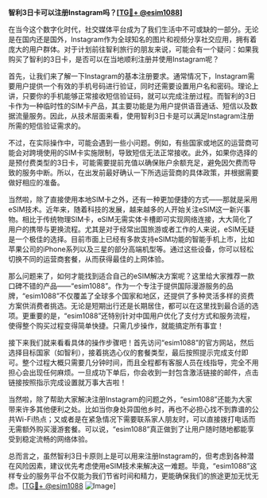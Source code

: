 **智利3日卡可以注册Instagram吗？[[TG💪+ @esim1088](https://t.me/s/esim1088)]**

在当今这个数字化时代，社交媒体平台成为了我们生活中不可或缺的一部分。无论是在国内还是国外，Instagram作为全球知名的图片和视频分享社交应用，拥有着庞大的用户群体。对于计划前往智利旅行的朋友来说，可能会有一个疑问：如果我购买了智利的3日卡，是否可以在当地顺利注册并使用Instagram呢？

首先，让我们来了解一下Instagram的基本注册要求。通常情况下，Instagram需要用户提供一个有效的手机号码进行验证，同时还需要设置用户名和密码。理论上讲，只要你的手机能够正常接收短信验证码，就可以完成注册过程。而智利的3日卡作为一种临时性的SIM卡产品，其主要功能是为用户提供语音通话、短信以及数据流量服务。因此，从技术层面来看，使用智利3日卡是可以满足Instagram注册所需的短信验证需求的。

不过，在实际操作中，可能会遇到一些小问题。例如，有些国家或地区的运营商可能会对跨境使用的SIM卡实施限制，导致短信无法正常接收。此外，如果你选择的是预付费类型的3日卡，可能需要提前充值以确保账户余额充足，避免因欠费而导致的服务中断。所以，在出发前最好确认一下所选运营商的具体政策，并根据需要做好相应的准备。

当然啦，除了直接使用本地SIM卡之外，还有一种更加便捷的方式——那就是采用eSIM技术。近年来，随着科技的发展，越来越多的人开始关注eSIM这一新兴事物。相比于传统物理SIM卡，eSIM无需实体卡槽即可实现网络连接，大大简化了用户的携带与更换流程。尤其是对于经常出国旅游或者工作的人来说，eSIM无疑是一个极佳的选择。目前市面上已经有多款支持eSIM功能的智能手机上市，比如苹果公司的iPhone系列以及三星的部分高端机型等。通过这些设备，你可以轻松切换不同的运营商套餐，从而获得最佳的上网体验。

那么问题来了，如何才能找到适合自己的eSIM解决方案呢？这里给大家推荐一款口碑不错的产品——“esim1088”。作为一个专注于提供国际漫游服务的品牌，“esim1088”不仅覆盖了全球多个国家和地区，还提供了多种灵活多样的资费方案供消费者挑选。无论是短期出行还是长期居住，都可以在这里找到最合适的选项。更重要的是，“esim1088”还特别针对中国用户优化了支付方式和服务流程，使得整个购买过程变得简单快捷。只需几步操作，就能搞定所有事宜！

接下来我们就来看看具体的操作步骤吧！首先访问“esim1088”的官方网站，然后选择目标国家（如智利），接着挑选心仪的套餐类型，最后按照提示完成支付即可。整个过程大概只需要几分钟时间，而且全程都有客服人员在线指导，完全不用担心会出现任何麻烦。一旦成功下单后，你会收到一封包含激活链接的邮件，点击链接按照指示完成设置就万事大吉啦！

当然啦，除了帮助大家解决注册Instagram的问题之外，“esim1088”还能为大家带来许多其他便利之处。比如当你身处异国他乡时，再也不必担心找不到靠谱的公共Wi-Fi热点；又或者是在紧急情况下需要联系家人朋友时，可以直接拨打电话而无需额外购买漫游套餐。可以说，“esim1088”真正做到了让用户随时随地都能享受到稳定流畅的网络体验。

总而言之，虽然智利3日卡原则上是可以用来注册Instagram的，但考虑到各种潜在风险因素，建议优先考虑使用eSIM技术来解决这一难题。毕竟，“esim1088”这样专业的服务平台不仅能为我们节省时间和精力，更能确保我们的旅途更加无忧无虑。[[TG💪+ @esim1088](https://t.me/s/esim1088) ![Image](https://i.postimg.cc/4NQfJmqS/Snipaste-2025-05-13-00-14-12.png)]